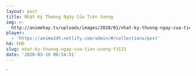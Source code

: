 ```yaml
---
layout: post
title: Nhật Ký Thường Ngày Của Tiên Vương
img: >-
  http://animehay.tv/uploads/images/2020/01/nhat-ky-thuong-ngay-cua-tien-vuong-thumbnail.jpg
player:
  - 'https://anime24h.netlify.com/admin/#/collections/post'
hd: FHD
slug: nhat-ky-thuong-ngay-cua-tien-vuong-f3123
date: '2020-03-19 08:54:51'
---
```







`
